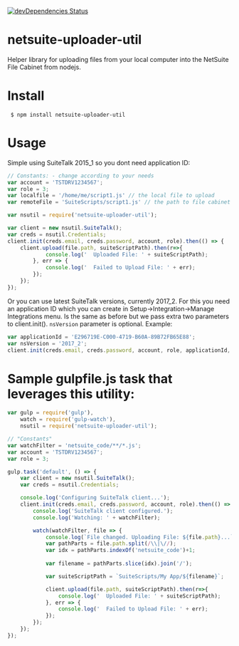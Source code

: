 [![devDependencies Status](https://david-dm.org/cancerberosgx/netsuite-uploader-util/status.svg)](https://david-dm.org/cancerberosgx/netsuite-uploader-util)

# netsuite-uploader-util

Helper library for uploading files from your local computer into the NetSuite File Cabinet from nodejs.

# Install

```
 $ npm install netsuite-uploader-util 
```

# Usage

Simple using SuiteTalk 2015_1 so you dont need application ID: 

```javascript
// Constants: - change according to your needs
var account = 'TSTDRV1234567';
var role = 3;
var localfile = '/home/me/script1.js' // the local file to upload
var remoteFile = 'SuiteScripts/script1.js' // the path to file cabinet path to update or create. You can pass non-existing folders - in that case they will be created recursively, like mkdir -p

var nsutil = require('netsuite-uploader-util');

var client = new nsutil.SuiteTalk();
var creds = nsutil.Credentials;
client.init(creds.email, creds.password, account, role).then(() => {
    client.upload(file.path, suiteScriptPath).then(r=>{
            console.log('  Uploaded File: ' + suiteScriptPath);
        }, err => {
            console.log('  Failed to Upload File: ' + err);
        });
    });
});

```

Or you can use latest SuiteTalk versions, currently 2017_2. For this you need an application ID which you can create in Setup->Integration->Manage Integrations menu. Is the same as before but we pass extra two parameters to client.init(). `nsVersion` parameter is optional. Example: 

```javascript
var applicationId = 'E296719E-C000-4719-B60A-89B72FB65E88';
var nsVersion = '2017_2';
client.init(creds.email, creds.password, account, role, applicationId, nsVersion)....
```

# Sample gulpfile.js task that leverages this utility:

```javascript
var gulp = require('gulp'),
    watch = require('gulp-watch'),
    nsutil = require('netsuite-uploader-util');

// "Constants"
var watchFilter = 'netsuite_code/**/*.js';
var account = 'TSTDRV1234567';
var role = 3;

gulp.task('default', () => {
    var client = new nsutil.SuiteTalk();
    var creds = nsutil.Credentials;

    console.log('Configuring SuiteTalk client...');
    client.init(creds.email, creds.password, account, role).then(() => {
        console.log('SuiteTalk client configured.');
        console.log('Watching: ' + watchFilter);

        watch(watchFilter, file => {
            console.log(`File changed. Uploading File: ${file.path}...`);
            var pathParts = file.path.split(/\\|\//);
            var idx = pathParts.indexOf('netsuite_code')+1;
            
            var filename = pathParts.slice(idx).join('/');

            var suiteScriptPath = `SuiteScripts/My App/${filename}`;

            client.upload(file.path, suiteScriptPath).then(r=>{
                console.log('  Uploaded File: ' + suiteScriptPath);
            }, err => {
                console.log('  Failed to Upload File: ' + err);
            });
        });
    });
});
```